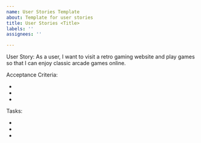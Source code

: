 ```yaml
---
name: User Stories Template
about: Template for user stories
title: User Stories <Title>
labels: ''
assignees: ''

---
```


User Story: As a user, I want to visit a retro gaming website and play games so that I can enjoy classic arcade games online.

Acceptance Criteria:

-
-
-

Tasks:

-
-
-
